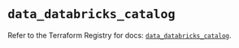 # `data_databricks_catalog`

Refer to the Terraform Registry for docs: [`data_databricks_catalog`](https://registry.terraform.io/providers/databricks/databricks/1.48.1/docs/data-sources/catalog).
